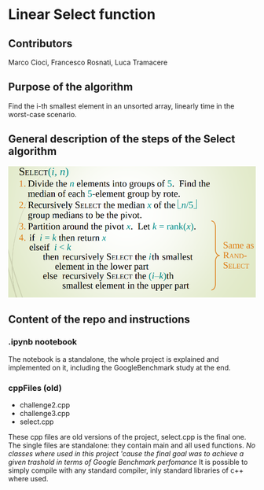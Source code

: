 # Linear Select function

## Contributors
Marco Cioci, Francesco Rosnati, Luca Tramacere

## Purpose of the algorithm 
Find the i-th smallest element in an unsorted array, linearly time in the worst-case scenario.

## General description of the steps of the Select algorithm
![steps](./img/steps.png)


## Content of the repo and instructions


### .ipynb nootebook
The notebook is a standalone, the whole project is explained and implemented on it, including the GoogleBenchmark study at the end.


### cppFiles (old)
- challenge2.cpp
- challenge3.cpp
- select.cpp

These cpp files are old versions of the project, select.cpp is the final one. The single files are standalone: they contain main and all used functions. 
_No classes where used in this project 'cause the final goal was to achieve a given trashold in terms of Google Benchmark perfomance_
It is possible to simply compile with any standard compiler, inly standard libraries of c++  where used.